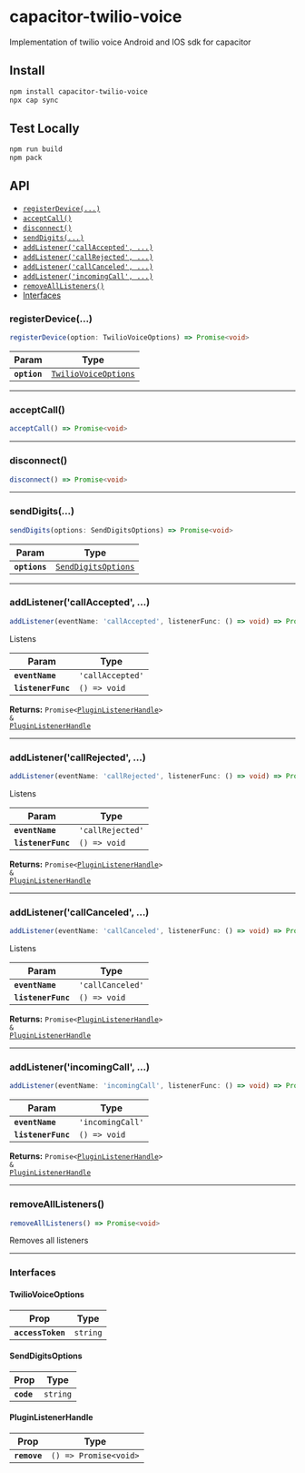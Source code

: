 # capacitor-twilio-voice

Implementation of twilio voice Android and IOS sdk for capacitor

## Install

```bash
npm install capacitor-twilio-voice
npx cap sync
```
## Test Locally
```bash
npm run build
npm pack
```
## API

<docgen-index>

* [`registerDevice(...)`](#registerdevice)
* [`acceptCall()`](#acceptcall)
* [`disconnect()`](#disconnect)
* [`sendDigits(...)`](#senddigits)
* [`addListener('callAccepted', ...)`](#addlistenercallaccepted)
* [`addListener('callRejected', ...)`](#addlistenercallrejected)
* [`addListener('callCanceled', ...)`](#addlistenercallcanceled)
* [`addListener('incomingCall', ...)`](#addlistenerincomingcall)
* [`removeAllListeners()`](#removealllisteners)
* [Interfaces](#interfaces)

</docgen-index>

<docgen-api>
<!--Update the source file JSDoc comments and rerun docgen to update the docs below-->

### registerDevice(...)

```typescript
registerDevice(option: TwilioVoiceOptions) => Promise<void>
```

| Param        | Type                                                              |
| ------------ | ----------------------------------------------------------------- |
| **`option`** | <code><a href="#twiliovoiceoptions">TwilioVoiceOptions</a></code> |

--------------------


### acceptCall()

```typescript
acceptCall() => Promise<void>
```

--------------------


### disconnect()

```typescript
disconnect() => Promise<void>
```

--------------------


### sendDigits(...)

```typescript
sendDigits(options: SendDigitsOptions) => Promise<void>
```

| Param         | Type                                                            |
| ------------- | --------------------------------------------------------------- |
| **`options`** | <code><a href="#senddigitsoptions">SendDigitsOptions</a></code> |

--------------------


### addListener('callAccepted', ...)

```typescript
addListener(eventName: 'callAccepted', listenerFunc: () => void) => Promise<PluginListenerHandle> & PluginListenerHandle
```

Listens

| Param              | Type                        |
| ------------------ | --------------------------- |
| **`eventName`**    | <code>'callAccepted'</code> |
| **`listenerFunc`** | <code>() =&gt; void</code>  |

**Returns:** <code>Promise&lt;<a href="#pluginlistenerhandle">PluginListenerHandle</a>&gt; & <a href="#pluginlistenerhandle">PluginListenerHandle</a></code>

--------------------


### addListener('callRejected', ...)

```typescript
addListener(eventName: 'callRejected', listenerFunc: () => void) => Promise<PluginListenerHandle> & PluginListenerHandle
```

Listens

| Param              | Type                        |
| ------------------ | --------------------------- |
| **`eventName`**    | <code>'callRejected'</code> |
| **`listenerFunc`** | <code>() =&gt; void</code>  |

**Returns:** <code>Promise&lt;<a href="#pluginlistenerhandle">PluginListenerHandle</a>&gt; & <a href="#pluginlistenerhandle">PluginListenerHandle</a></code>

--------------------


### addListener('callCanceled', ...)

```typescript
addListener(eventName: 'callCanceled', listenerFunc: () => void) => Promise<PluginListenerHandle> & PluginListenerHandle
```

Listens

| Param              | Type                        |
| ------------------ | --------------------------- |
| **`eventName`**    | <code>'callCanceled'</code> |
| **`listenerFunc`** | <code>() =&gt; void</code>  |

**Returns:** <code>Promise&lt;<a href="#pluginlistenerhandle">PluginListenerHandle</a>&gt; & <a href="#pluginlistenerhandle">PluginListenerHandle</a></code>

--------------------


### addListener('incomingCall', ...)

```typescript
addListener(eventName: 'incomingCall', listenerFunc: () => void) => Promise<PluginListenerHandle> & PluginListenerHandle
```

| Param              | Type                        |
| ------------------ | --------------------------- |
| **`eventName`**    | <code>'incomingCall'</code> |
| **`listenerFunc`** | <code>() =&gt; void</code>  |

**Returns:** <code>Promise&lt;<a href="#pluginlistenerhandle">PluginListenerHandle</a>&gt; & <a href="#pluginlistenerhandle">PluginListenerHandle</a></code>

--------------------


### removeAllListeners()

```typescript
removeAllListeners() => Promise<void>
```

Removes all listeners

--------------------


### Interfaces


#### TwilioVoiceOptions

| Prop              | Type                |
| ----------------- | ------------------- |
| **`accessToken`** | <code>string</code> |


#### SendDigitsOptions

| Prop       | Type                |
| ---------- | ------------------- |
| **`code`** | <code>string</code> |


#### PluginListenerHandle

| Prop         | Type                                      |
| ------------ | ----------------------------------------- |
| **`remove`** | <code>() =&gt; Promise&lt;void&gt;</code> |

</docgen-api>
